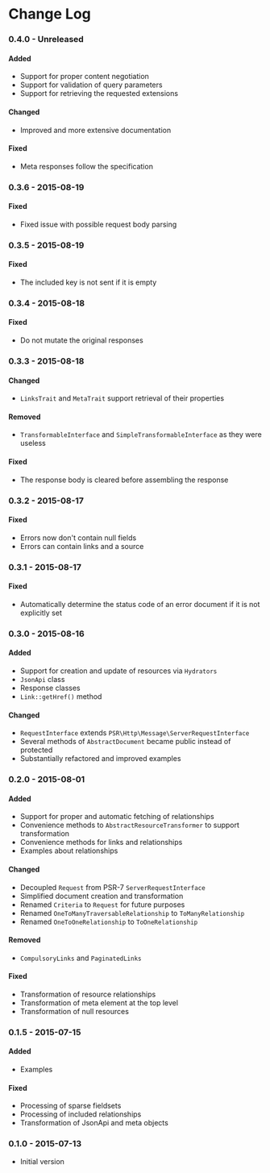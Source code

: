 # Change Log

### 0.4.0 - Unreleased

#### Added
- Support for proper content negotiation
- Support for validation of query parameters
- Support for retrieving the requested extensions

#### Changed
- Improved and more extensive documentation

#### Fixed
- Meta responses follow the specification

### 0.3.6 - 2015-08-19

#### Fixed
- Fixed issue with possible request body parsing

### 0.3.5 - 2015-08-19

#### Fixed
- The included key is not sent if it is empty

### 0.3.4 - 2015-08-18

#### Fixed
- Do not mutate the original responses

### 0.3.3 - 2015-08-18

#### Changed
- `LinksTrait` and `MetaTrait` support retrieval of their properties

#### Removed
- `TransformableInterface` and `SimpleTransformableInterface` as they were useless

#### Fixed
- The response body is cleared before assembling the response

### 0.3.2 - 2015-08-17

#### Fixed
- Errors now don't contain null fields
- Errors can contain links and a source

### 0.3.1 - 2015-08-17

#### Fixed
- Automatically determine the status code of an error document if it is not explicitly set

### 0.3.0 - 2015-08-16

#### Added
- Support for creation and update of resources via `Hydrators`
- `JsonApi` class
- Response classes
- `Link::getHref()` method

#### Changed
- `RequestInterface` extends `PSR\Http\Message\ServerRequestInterface`
- Several methods of `AbstractDocument` became public instead of protected
- Substantially refactored and improved examples

### 0.2.0 - 2015-08-01

#### Added
- Support for proper and automatic fetching of relationships
- Convenience methods to `AbstractResourceTransformer` to support transformation
- Convenience methods for links and relationships
- Examples about relationships

#### Changed
- Decoupled `Request` from PSR-7 `ServerRequestInterface`
- Simplified document creation and transformation
- Renamed `Criteria` to `Request` for future purposes
- Renamed `OneToManyTraversableRelationship` to `ToManyRelationship`
- Renamed `OneToOneRelationship` to `ToOneRelationship`

#### Removed
- `CompulsoryLinks` and `PaginatedLinks`

#### Fixed
- Transformation of resource relationships
- Transformation of meta element at the top level
- Transformation of null resources

### 0.1.5 - 2015-07-15

#### Added
- Examples

#### Fixed
- Processing of sparse fieldsets
- Processing of included relationships
- Transformation of JsonApi and meta objects

### 0.1.0 - 2015-07-13
- Initial version

